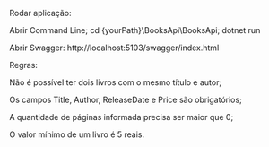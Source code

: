 Rodar aplicação:

Abrir Command Line;
cd {yourPath}\BooksApi\BooksApi\;
dotnet run

Abrir Swagger:
http://localhost:5103/swagger/index.html

Regras:

Não é possível ter dois livros com o mesmo título e autor;

Os campos Title, Author, ReleaseDate e Price são obrigatórios;

A quantidade de páginas informada precisa ser maior que 0;

O valor mínimo de um livro é 5 reais.
